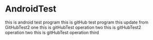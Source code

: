 # AndroidTest 
this is android test program
this is gitHub test program
this update from GitHubTest2 one
this is gitHubTest operation two
this is gitHubTest2 operation two
this is gitHubTest operation third
